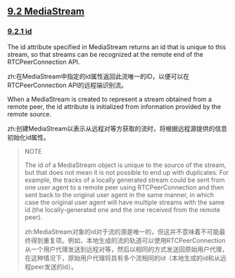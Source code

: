 ## [9.2 MediaStream](http://w3c.github.io/webrtc-pc/#mediastream)
### [9.2.1 id](http://w3c.github.io/webrtc-pc/#id)

The id attribute specified in MediaStream returns an id that is unique to this stream, so that streams can be recognized at the remote end of the RTCPeerConnection API.

zh:在MediaStream中指定的id属性返回此流唯一的ID，以便可以在RTCPeerConnection API的远程端识别流。

When a MediaStream is created to represent a stream obtained from a remote peer, the id attribute is initialized from information provided by the remote source.

zh:创建MediaStream以表示从远程对等方获取的流时，将根据远程源提供的信息初始化id属性。

>NOTE
>
>The id of a MediaStream object is unique to the source of the stream, but that does not mean it is not possible to end up with duplicates. For example, the tracks of a locally generated stream could be sent from one user agent to a remote peer using RTCPeerConnection and then sent back to the original user agent in the same manner, in which case the original user agent will have multiple streams with the same id (the locally-generated one and the one received from the remote peer).
>
>zh:MediaStream对象的id对于流的源是唯一的，但这并不意味着不可能最终得到重复项。例如，本地生成的流的轨道可以使用RTCPeerConnection从一个用户代理发送到远程对等，然后以相同的方式发送回原始用户代理，在这种情况下，原始用户代理将具有多个流相同的id（本地生成的id和从远程peer发送的id）。

